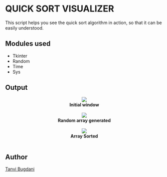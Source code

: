 # QUICK SORT VISUALIZER

This script helps you see the quick sort algorithm in action, so that it can be easily understood.

## Modules used
- Tkinter
- Random
- Time
- Sys

## Output
<p align="center">
  <img src="https://imgur.com/HznqhX4">
  <br>
  <b>Initial window</b>
  <br><br>
  <img src="https://imgur.com/undefined">
  <br>
  <b>Random array generated</b>
  <br><br>
  <img src="https://imgur.com/undefined">
  <br>
  <b>Array Sorted</b>
  <br><br>
</p>

## Author
[Tanvi Bugdani](https://github.com/tanvi355)
